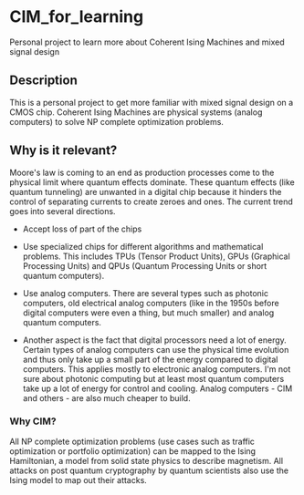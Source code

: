 # CIM_for_learning
Personal project to learn more about Coherent Ising Machines and mixed signal design

## Description
This is a personal project to get more familiar with mixed signal design on a CMOS chip. Coherent Ising Machines are physical systems (analog computers) to solve NP complete optimization problems.

## Why is it relevant?
Moore's law is coming to an end as production processes come to the physical limit where quantum effects dominate. These quantum effects (like quantum tunneling) are unwanted in a digital chip because it hinders the control of separating currents to create zeroes and ones. The current trend goes into several directions.
* Accept loss of part of the chips
* Use specialized chips for different algorithms and mathematical problems. This includes TPUs (Tensor Product Units), GPUs (Graphical Processing Units) and QPUs (Quantum Processing Units or short quantum computers).
* Use analog computers. There are several types such as photonic computers, old electrical analog computers (like in the 1950s before digital computers were even a thing, but much smaller) and analog quantum computers.

* Another aspect is the fact that digital processors need a lot of energy. Certain types of analog computers can use the physical time evolution and thus only take up a small part of the energy compared to digital computers. This applies mostly to electronic analog computers. I'm not sure about photonic computing but at least most quantum computers take up a lot of energy for control and cooling. Analog computers - CIM and others - are also much cheaper to build.

### Why CIM?
All NP complete optimization problems (use cases such as traffic optimization or portfolio optimization) can be mapped to the Ising Hamiltonian, a model from solid state physics to describe magnetism. All attacks on post quantum cryptography by quantum scientists also use the Ising model to map out their attacks.
